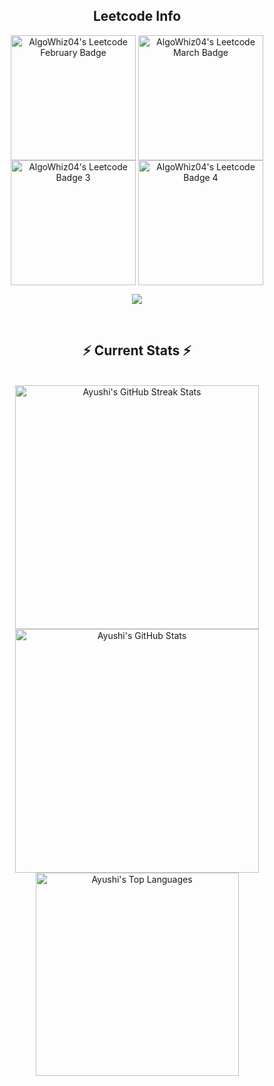 <div align="center"> 
  <h2 align="center">Leetcode Info</h2>  
  <p align="center">
    <a href="https://leetcode.com/u/AlgoWhiz04/" target="_blank"><img align="center" src="https://leetcode.com/static/images/badges/2024/gif/2024-02.gif" alt="AlgoWhiz04's Leetcode February Badge" height="200" width="200" /></a>
    <a href="https://leetcode.com/u/AlgoWhiz04/" target="_blank"><img align="center" src="https://leetcode.com/static/images/badges/2024/gif/2024-03.gif" alt="AlgoWhiz04's Leetcode March Badge" height="200" width="200" /></a>
    <a href="https://leetcode.com/u/AlgoWhiz04/" target="_blank"><img align="center" src="https://assets.leetcode.com/static_assets/marketing/2024-200.gif" alt="AlgoWhiz04's Leetcode Badge 3" height="200" width="200" /></a>
    <a href="https://leetcode.com/u/AlgoWhiz04/" target="_blank"><img align="center" src="https://assets.leetcode.com/static_assets/marketing/2024-100.gif" alt="AlgoWhiz04's Leetcode Badge 4" height="200" width="200" /></a>
  </p>
  <p align="center">
    <img align="top" flex-grow="1" src="https://leetcard.jacoblin.cool/AlgoWhiz04?theme=dark&font=Ubuntu%20Condensed&ext=contest" />
  </p>

  <br/>
  <h2 align="center">⚡ Current Stats ⚡</h2>
  <br>
  <div align="center">
    <a href="https://github.com/ayushisharma040" target="_blank">
      <img width="390" src="https://streak-stats.demolab.com/?user=ayushisharma040&count_private=true&theme=react&border_radius=10" alt="Ayushi's GitHub Streak Stats"/>
    </a>
    <a href="https://github.com/ayushisharma040" target="_blank">
      <img width="390" src="https://github-readme-stats.vercel.app/api?username=ayushisharma040&show_icons=true&theme=react&rank_icon=github&border_radius=10" alt="Ayushi's GitHub Stats" />
    </a>
    <a href="https://github.com/ayushisharma040" target="_blank">
      <img width="325" align="center" src="https://github-readme-stats.vercel.app/api/top-langs/?username=ayushisharma040&hide=HTML&langs_count=8&layout=compact&theme=react&border_radius=10&size_weight=0.5&count_weight=0.5&exclude_repo=github-readme-stats" alt="Ayushi's Top Languages" />
    </a>
  </div>

  <br/><br/>
</div>
